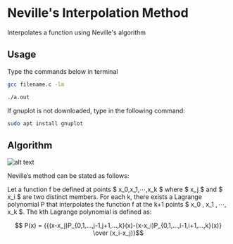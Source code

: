 # Neville's Interpolation Method
Interpolates a function using Neville's algorithm

## Usage
Type the commands below in terminal
```bash
gcc filename.c -lm
```
```bash
./a.out
```
If gnuplot is not downloaded, type in the following command:
```bash
sudo apt install gnuplot
```

## Algorithm

![alt text](https://i.imgur.com/ufuv3.png)

Neville’s method can be stated as follows:

Let a function f be defined at points $ x_0,x_1,⋯,x_k $ where $ x_j $ and $ x_i $ are two distinct members. For each k, there exists a Lagrange polynomial P that interpolates the function f at the k+1 points $ x_0 $,$ x_1 $,⋯,$ x_k $. The kth Lagrange polynomial is defined as:

$$ P(x) = {{(x-x_j)P_{0,1,...,j-1,j+1,...,k}(x)-(x-x_i)P_{0,1,...,i-1,i+1,...,k}(x)} \over (x_i-x_j)}$$
